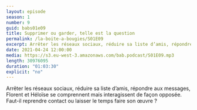 ```yaml
---
layout: episode
season: 1
number: 9
guid: babs01e09
title: Supprimer ou garder, telle est la question
permalink: /la-boite-a-bougies/S01E09
excerpt: Arrêter les réseaux sociaux, réduire sa liste d’amis, répondre aux messages, Florent et Héloïse se comprennent mais interagissent de façon opposée. Faut-il reprendre contact ou laisser le temps faire son œuvre ? 
date: 2021-04-24 12:00:00
media: https://s3.eu-west-3.amazonaws.com/bab.podcast/S01E09.mp3
length: 30976095
duration: "01:03:30"
explicit: "no"
---
```


Arrêter les réseaux sociaux, réduire sa liste d’amis, répondre aux messages, Florent et Héloïse se comprennent mais interagissent de façon opposée. Faut-il reprendre contact ou laisser le temps faire son œuvre ?